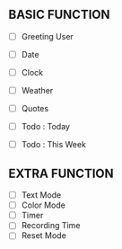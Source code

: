 ## BASIC FUNCTION
- [ ] Greeting User
- [ ] Date
- [ ] Clock
- [ ] Weather
- [ ] Quotes
- [ ] Todo : Today
- [ ] Todo : This Week


## EXTRA FUNCTION
- [ ] Text Mode 
- [ ] Color Mode
- [ ] Timer
- [ ] Recording Time
- [ ] Reset Mode